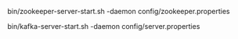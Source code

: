 bin/zookeeper-server-start.sh -daemon config/zookeeper.properties

bin/kafka-server-start.sh -daemon config/server.properties

